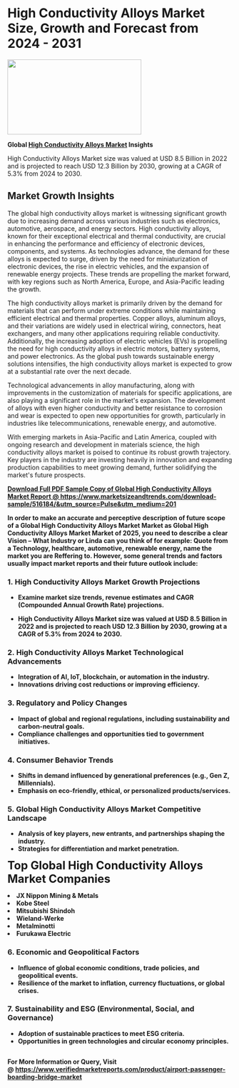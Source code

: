 <H1>High Conductivity Alloys Market Size, Growth and Forecast from 2024 - 2031</H1><img class="aligncenter size-medium wp-image-584254" src="https://thirdeyenews.in/wp-content/uploads/2024/09/Global-Market-Research-300x168.jpeg" alt="" width="300" height="168" /><p><strong>Global&nbsp;<a href="https://www.marketsizeandtrends.com/download-sample/516184/&amp;utm_source=Pulse&amp;utm_medium=201">High Conductivity Alloys Market</a> Insights</strong></p><p>High Conductivity Alloys Market size was valued at USD 8.5 Billion in 2022 and is projected to reach USD 12.3 Billion by 2030, growing at a CAGR of 5.3% from 2024 to 2030.</p><p><h2>Market Growth Insights</h2> <p>The global high conductivity alloys market is witnessing significant growth due to increasing demand across various industries such as electronics, automotive, aerospace, and energy sectors. High conductivity alloys, known for their exceptional electrical and thermal conductivity, are crucial in enhancing the performance and efficiency of electronic devices, components, and systems. As technologies advance, the demand for these alloys is expected to surge, driven by the need for miniaturization of electronic devices, the rise in electric vehicles, and the expansion of renewable energy projects. These trends are propelling the market forward, with key regions such as North America, Europe, and Asia-Pacific leading the growth.</p> <p><strong><a href="#"></a></strong></p> <p>The high conductivity alloys market is primarily driven by the demand for materials that can perform under extreme conditions while maintaining efficient electrical and thermal properties. Copper alloys, aluminum alloys, and their variations are widely used in electrical wiring, connectors, heat exchangers, and many other applications requiring reliable conductivity. Additionally, the increasing adoption of electric vehicles (EVs) is propelling the need for high conductivity alloys in electric motors, battery systems, and power electronics. As the global push towards sustainable energy solutions intensifies, the high conductivity alloys market is expected to grow at a substantial rate over the next decade.</p> <p>Technological advancements in alloy manufacturing, along with improvements in the customization of materials for specific applications, are also playing a significant role in the market's expansion. The development of alloys with even higher conductivity and better resistance to corrosion and wear is expected to open new opportunities for growth, particularly in industries like telecommunications, renewable energy, and automotive.</p> <p>With emerging markets in Asia-Pacific and Latin America, coupled with ongoing research and development in materials science, the high conductivity alloys market is poised to continue its robust growth trajectory. Key players in the industry are investing heavily in innovation and expanding production capabilities to meet growing demand, further solidifying the market's future prospects.</p> <p><strong><a href="#"></p><p><span class=""><strong>Download Full PDF Sample Copy of Global High Conductivity Alloys Market Report</strong> @ <a href="https://www.marketsizeandtrends.com/download-sample/516184/&amp;utm_source=Pulse&amp;utm_medium=201" target="_blank">https://www.marketsizeandtrends.com/download-sample/516184/&amp;utm_source=Pulse&amp;utm_medium=201</a></span></p><p>In order to make an accurate and perceptive description of future scope of a Global&nbsp;High Conductivity Alloys Market Market as Global&nbsp;High Conductivity Alloys Market Market of 2025, you need to describe a clear Vision &ndash; What Industry or Linda can you think of for example: Quote from a Technology, healthcare, automotive, renewable energy, name the market you are Reffering to. However, some general trends and factors usually impact market reports and their future outlook include:</p><h3>1.&nbsp;<strong>High Conductivity Alloys Market Growth Projections</strong></h3><ul><li>Examine market size trends, revenue estimates and CAGR (Compounded Annual Growth Rate) projections.</li><li><p>High Conductivity Alloys Market size was valued at USD 8.5 Billion in 2022 and is projected to reach USD 12.3 Billion by 2030, growing at a CAGR of 5.3% from 2024 to 2030.</p></li></ul><h3>2.&nbsp;<strong>High Conductivity Alloys Market Technological Advancements</strong></h3><ul><li>Integration of AI, IoT, blockchain, or automation in the industry.</li><li>Innovations driving cost reductions or improving efficiency.</li></ul><h3>3.&nbsp;<strong>Regulatory and Policy Changes</strong></h3><ul><li>Impact of global and regional regulations, including sustainability and carbon-neutral goals.</li><li>Compliance challenges and opportunities tied to government initiatives.</li></ul><h3>4.&nbsp;<strong>Consumer Behavior Trends</strong></h3><ul><li>Shifts in demand influenced by generational preferences (e.g., Gen Z, Millennials).</li><li>Emphasis on eco-friendly, ethical, or personalized products/services.</li></ul><h3>5.&nbsp;<strong>Global High Conductivity Alloys Market Competitive Landscape</strong></h3><ul><li>Analysis of key players, new entrants, and partnerships shaping the industry.</li><li>Strategies for differentiation and market penetration.</li></ul><p data-pm-slice="1 1 []"><span style="color: inherit; font-family: inherit; font-size: 25px;">Top Global High Conductivity Alloys Market Companies</span></p><div class="" data-test-id=""><p><li>JX Nippon Mining & Metals</li><li> Kobe Steel</li><li> Mitsubishi Shindoh</li><li> Wieland-Werke</li><li> Metalminotti</li><li> Furukawa Electric</li></p></div><h3>6.&nbsp;<strong>Economic and Geopolitical Factors</strong></h3><ul><li>Influence of global economic conditions, trade policies, and geopolitical events.</li><li>Resilience of the market to inflation, currency fluctuations, or global crises.</li></ul><h3>7.&nbsp;<strong>Sustainability and ESG (Environmental, Social, and Governance)</strong></h3><ul><li>Adoption of sustainable practices to meet ESG criteria.</li><li>Opportunities in green technologies and circular economy principles.</li></ul><h2><strong style="font-size: 14px;">For More Information or Query, Visit @&nbsp;</strong><a style="background-color: #ffffff; font-size: 14px;" href="https://www.marketsizeandtrends.com/report/high-conductivity-alloys-market/" target="_blank">https://www.verifiedmarketreports.com/product/airport-passenger-boarding-bridge-market</a></h2>